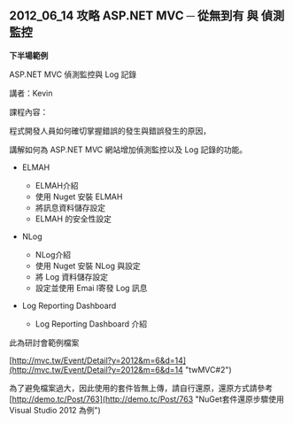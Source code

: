 ## 2012_06_14 攻略 ASP.NET MVC ─ 從無到有 與 偵測監控 ##

**下半場範例**

ASP.NET MVC 偵測監控與 Log 記錄

講者：Kevin

課程內容：

程式開發人員如何確切掌握錯誤的發生與錯誤發生的原因，

講解如何為 ASP.NET MVC 網站增加偵測監控以及 Log 記錄的功能。

- ELMAH
	- ELMAH介紹
	- 使用 Nuget 安裝 ELMAH
	- 將訊息資料儲存設定
	- ELMAH 的安全性設定

- NLog
	- NLog介紹
	- 使用 Nuget 安裝 NLog 與設定
	- 將 Log 資料儲存設定
	- 設定並使用 Emai l寄發 Log 訊息

- Log Reporting Dashboard
	- Log Reporting Dashboard 介紹

此為研討會範例檔案

[http://mvc.tw/Event/Detail?y=2012&m=6&d=14](http://mvc.tw/Event/Detail?y=2012&m=6&d=14 "twMVC#2")

為了避免檔案過大，因此使用的套件皆無上傳，請自行還原，還原方式請參考
[http://demo.tc/Post/763](http://demo.tc/Post/763 "NuGet套件還原步驟使用Visual Studio 2012 為例")